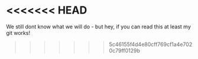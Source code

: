 <<<<<<< HEAD
=======
We still dont know what we will do - but hey, if you can read this at least my git works!
>>>>>>> 5c46155f4d4e80cff769cf1a4e7020c79ff0129b
